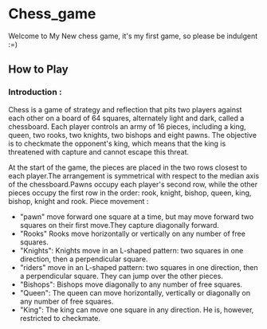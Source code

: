 # Chess_game
Welcome to My New chess game, it's my first game, so please be indulgent :=)

## How to Play

### Introduction :
Chess is a game of strategy and reflection that pits two players against each other on a board of 64 squares, alternately light and dark, called a chessboard. Each player controls an army of 16 pieces, including a king, queen, two rooks, two knights, two bishops and eight pawns. The objective is to checkmate the opponent's king, which means that the king is threatened with capture and cannot escape this threat.

At the start of the game, the pieces are placed in the two rows closest to each player.The arrangement is symmetrical with respect to the median axis of the chessboard.Pawns occupy each player's second row, while the other pieces occupy the first row in the order: rook, knight, bishop, queen, king, bishop, knight and rook.
Piece movement :
- "pawn" move forward one square at a time, but may move forward two squares on their first move.They capture diagonally forward.
- "Rooks" Rooks move horizontally or vertically on any number of free squares.
- "Knights": Knights move in an L-shaped pattern: two squares in one direction, then a perpendicular square.
- "riders"  move in an L-shaped pattern: two squares in one direction, then a perpendicular square. They can jump over the other pieces.
- "Bishops": Bishops move diagonally to any number of free squares.
- "Queen": The queen can move horizontally, vertically or diagonally on any number of free squares.
- "King": The king can move one square in any direction. He is, however, restricted to checkmate.
